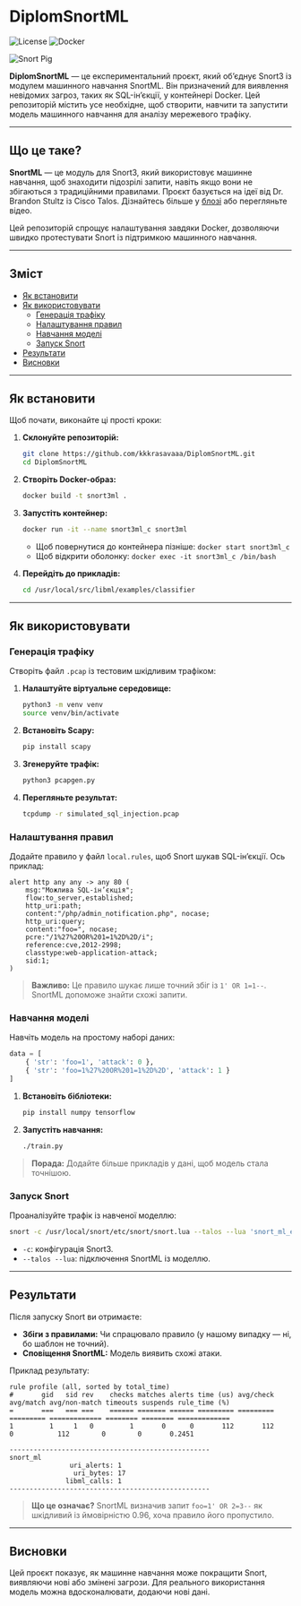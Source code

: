# DiplomSnortML

![License](https://img.shields.io/badge/license-MIT-blue.svg) ![Docker](https://img.shields.io/badge/Docker-Ready-blue?logo=docker)

![Snort Pig](https://gifdb.com/images/high/cute-pig-police-uniform-zwed2h4bl0uqi5jt.gif)

**DiplomSnortML** — це експериментальний проєкт, який об’єднує Snort3 із модулем машинного навчання SnortML. Він призначений для виявлення невідомих загроз, таких як SQL-ін’єкції, у контейнері Docker. Цей репозиторій містить усе необхідне, щоб створити, навчити та запустити модель машинного навчання для аналізу мережевого трафіку.

---

## Що це таке?

**SnortML** — це модуль для Snort3, який використовує машинне навчання, щоб знаходити підозрілі запити, навіть якщо вони не збігаються з традиційними правилами. Проєкт базується на ідеї від Dr. Brandon Stultz із Cisco Talos. Дізнайтесь більше у [блозі](https://blog.snort.org/2024/03/talos-launching-new-machine-learning.html) або перегляньте відео.

Цей репозиторій спрощує налаштування завдяки Docker, дозволяючи швидко протестувати Snort із підтримкою машинного навчання.

---

## Зміст

- [Як встановити](#як-встановити)
- [Як використовувати](#як-використовувати)
  - [Генерація трафіку](#генерація-трафіку)
  - [Налаштування правил](#налаштування-правил)
  - [Навчання моделі](#навчання-моделі)
  - [Запуск Snort](#запуск-snort)
- [Результати](#результати)
- [Висновки](#висновки)

---

## Як встановити

Щоб почати, виконайте ці прості кроки:

1. **Склонуйте репозиторій:**
   ```bash
   git clone https://github.com/kkkrasavaaa/DiplomSnortML.git
   cd DiplomSnortML
   ```

2. **Створіть Docker-образ:**
   ```bash
   docker build -t snort3ml .
   ```

3. **Запустіть контейнер:**
   ```bash
   docker run -it --name snort3ml_c snort3ml
   ```

   - Щоб повернутися до контейнера пізніше: `docker start snort3ml_c`
   - Щоб відкрити оболонку: `docker exec -it snort3ml_c /bin/bash`

4. **Перейдіть до прикладів:**
   ```bash
   cd /usr/local/src/libml/examples/classifier
   ```

---

## Як використовувати

### Генерація трафіку

Створіть файл `.pcap` із тестовим шкідливим трафіком:

1. **Налаштуйте віртуальне середовище:**
   ```bash
   python3 -m venv venv
   source venv/bin/activate
   ```

2. **Встановіть Scapy:**
   ```bash
   pip install scapy
   ```

3. **Згенеруйте трафік:**
   ```bash
   python3 pcapgen.py
   ```

4. **Перегляньте результат:**
   ```bash
   tcpdump -r simulated_sql_injection.pcap
   ```

### Налаштування правил

Додайте правило у файл `local.rules`, щоб Snort шукав SQL-ін’єкції. Ось приклад:

```plaintext
alert http any any -> any 80 (
    msg:"Можлива SQL-ін’єкція";
    flow:to_server,established;
    http_uri:path;
    content:"/php/admin_notification.php", nocase;
    http_uri:query;
    content:"foo=", nocase;
    pcre:"/1%27%20OR%201=1%2D%2D/i";
    reference:cve,2012-2998;
    classtype:web-application-attack;
    sid:1;
)
```

> **Важливо:** Це правило шукає лише точний збіг із `1' OR 1=1--`. SnortML допоможе знайти схожі запити.

### Навчання моделі

Навчіть модель на простому наборі даних:

```python
data = [
    { 'str': 'foo=1', 'attack': 0 },
    { 'str': 'foo=1%27%20OR%201=1%2D%2D', 'attack': 1 }
]
```

1. **Встановіть бібліотеки:**
   ```bash
   pip install numpy tensorflow
   ```

2. **Запустіть навчання:**
   ```bash
   ./train.py
   ```

> **Порада:** Додайте більше прикладів у дані, щоб модель стала точнішою.

### Запуск Snort

Проаналізуйте трафік із навченої моделлю:

```bash
snort -c /usr/local/snort/etc/snort/snort.lua --talos --lua 'snort_ml_engine = { http_param_model = "classifier.model" }; snort_ml = {}; trace = { modules = { snort_ml = {all =1 } } };' -r simulated_sql_injection.pcap
```

- `-c`: конфігурація Snort3.
- `--talos --lua`: підключення SnortML із моделлю.

---

## Результати

Після запуску Snort ви отримаєте:

- **Збіги з правилами:** Чи спрацювало правило (у нашому випадку — ні, бо шаблон не точний).
- **Сповіщення SnortML:** Модель виявить схожі атаки.

Приклад результату:

```plaintext
rule profile (all, sorted by total_time)
#       gid   sid rev    checks matches alerts time (us) avg/check avg/match avg/non-match timeouts suspends rule_time (%)
=       ===   === ===    ====== ======= ====== ========= ========= ========= ============= ======== ======== =============
1         1     1   0         1       0      0       112       112         0           112        0        0       0.2451
```

```plaintext
--------------------------------------------------
snort_ml
               uri_alerts: 1
                uri_bytes: 17
              libml_calls: 1
--------------------------------------------------
```

> **Що це означає?** SnortML визначив запит `foo=1' OR 2=3--` як шкідливий із ймовірністю 0.96, хоча правило його пропустило.

---

## Висновки

Цей проєкт показує, як машинне навчання може покращити Snort, виявляючи нові або змінені загрози. Для реального використання модель можна вдосконалювати, додаючи нові дані.
